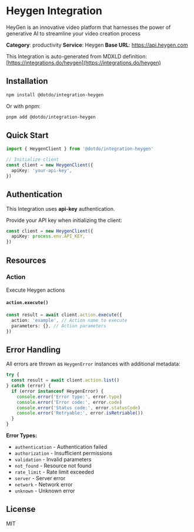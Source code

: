 # Heygen Integration

HeyGen is an innovative video platform that harnesses the power of generative AI to streamline your video creation process

**Category**: productivity
**Service**: Heygen
**Base URL**: https://api.heygen.com

This Integration is auto-generated from MDXLD definition: [https://integrations.do/heygen](https://integrations.do/heygen)

## Installation

```bash
npm install @dotdo/integration-heygen
```

Or with pnpm:

```bash
pnpm add @dotdo/integration-heygen
```

## Quick Start

```typescript
import { HeygenClient } from '@dotdo/integration-heygen'

// Initialize client
const client = new HeygenClient({
  apiKey: 'your-api-key',
})
```

## Authentication

This Integration uses **api-key** authentication.

Provide your API key when initializing the client:

```typescript
const client = new HeygenClient({
  apiKey: process.env.API_KEY,
})
```

## Resources

### Action

Execute Heygen actions

#### `action.execute()`

```typescript
const result = await client.action.execute({
  action: 'example', // Action name to execute
  parameters: {}, // Action parameters
})
```

## Error Handling

All errors are thrown as `HeygenError` instances with additional metadata:

```typescript
try {
  const result = await client.action.list()
} catch (error) {
  if (error instanceof HeygenError) {
    console.error('Error type:', error.type)
    console.error('Error code:', error.code)
    console.error('Status code:', error.statusCode)
    console.error('Retryable:', error.isRetriable())
  }
}
```

**Error Types:**

- `authentication` - Authentication failed
- `authorization` - Insufficient permissions
- `validation` - Invalid parameters
- `not_found` - Resource not found
- `rate_limit` - Rate limit exceeded
- `server` - Server error
- `network` - Network error
- `unknown` - Unknown error

## License

MIT
